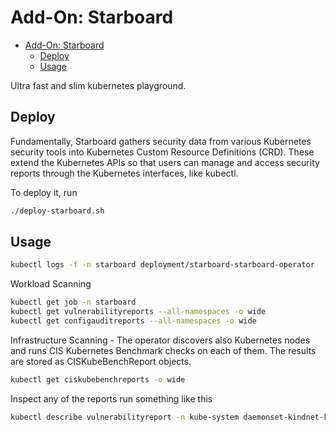 # Add-On: Starboard

- [Add-On: Starboard](#add-on-starboard)
  - [Deploy](#deploy)
  - [Usage](#usage)

Ultra fast and slim kubernetes playground.

## Deploy

Fundamentally, Starboard gathers security data from various Kubernetes security tools into Kubernetes Custom Resource Definitions (CRD). These extend the Kubernetes APIs so that users can manage and access security reports through the Kubernetes interfaces, like kubectl.

To deploy it, run

```sh
./deploy-starboard.sh
```

## Usage

```sh
kubectl logs -f -n starboard deployment/starboard-starboard-operator
```

Workload Scanning

```sh
kubectl get job -n starboard
kubectl get vulnerabilityreports --all-namespaces -o wide
kubectl get configauditreports --all-namespaces -o wide
```

Infrastructure Scanning - The operator discovers also Kubernetes nodes and runs CIS Kubernetes Benchmark checks on each of them. The results are stored as CISKubeBenchReport objects.

```sh
kubectl get ciskubebenchreports -o wide
```

Inspect any of the reports run something like this

```sh
kubectl describe vulnerabilityreport -n kube-system daemonset-kindnet-kindnet-cni
```
